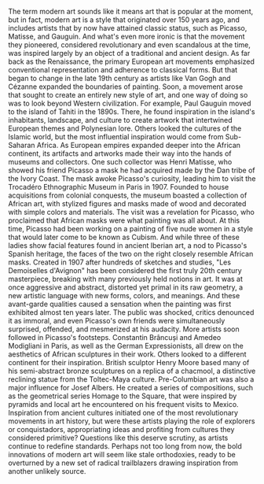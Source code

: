 
The term modern art sounds like it
means art that is popular at the moment,
but in fact, modern art is a style
that originated over 150 years ago,
and includes artists that by now
have attained classic status,
such as Picasso, Matisse, and Gauguin.
And what&#39;s even more ironic is that
the movement they pioneered,
considered revolutionary
and even scandalous at the time,
was inspired largely by an object
of a traditional and ancient design.
As far back as the Renaissance,
the primary European art movements
emphasized conventional representation
and adherence to classical forms.
But that began to change 
in the late 19th century
as artists like Van Gogh and Cézanne
expanded the boundaries of painting.
Soon, a movement arose that sought
to create an entirely new style of art,
and one way of doing so was to look
beyond Western civilization.
For example, Paul Gauguin moved
to the island of Tahiti in the 1890s.
There, he found inspiration in the island&#39;s
inhabitants, landscape, and culture
to create artwork that intertwined
European themes and Polynesian lore.
Others looked the cultures 
of the Islamic world,
but the most influential inspiration
would come from Sub-Saharan Africa.
As European empires expanded
deeper into the African continent,
its artifacts and artworks made their way
into the hands of museums and collectors.
One such collector was Henri Matisse,
who showed his friend Picasso 
a mask he had acquired
made by the Dan tribe of the Ivory Coast.
The mask awoke Picasso&#39;s curiosity,
leading him to visit the Trocadéro 
Ethnographic Museum in Paris in 1907.
Founded to house acquisitions 
from colonial conquests,
the museum boasted 
a collection of African art,
with stylized figures 
and masks made of wood
and decorated with simple colors 
and materials.
The visit was a revelation for Picasso,
who proclaimed that African masks
were what painting was all about.
At this time, Picasso had been working
on a painting of five nude women
in a style that would later come
to be known as Cubism.
And while three of these ladies
show facial features
found in ancient Iberian art,
a nod to Picasso&#39;s Spanish heritage,
the faces of the two on the right
closely resemble African masks.
Created in 1907 after hundreds
of sketches and studies,
&quot;Les Demoiselles d&#39;Avignon&quot;
has been considered 
the first truly 20th century masterpiece,
breaking with many previously 
held notions in art.
It was at once aggressive and abstract,
distorted yet primal in its raw geometry,
a new artistic language with new forms,
colors, and meanings.
And these avant-garde qualities
caused a sensation
when the painting was first exhibited
almost ten years later.
The public was shocked,
critics denounced it as immoral,
and even Picasso&#39;s own friends
were simultaneously surprised,
offended,
and mesmerized at his audacity.
More artists soon followed 
in Picasso&#39;s footsteps.
Constantin Brâncuși 
and Amedeo Modigliani in Paris,
as well as the German Expressionists,
all drew on the aesthetics 
of African sculptures in their work.
Others looked to a different continent
for their inspiration.
British sculptor Henry Moore based many
of his semi-abstract bronze sculptures
on a replica of a chacmool,
a distinctive reclining statue
from the Toltec-Maya culture.
Pre-Columbian art was also a major
influence for Josef Albers.
He created a series of compositions,
such as the geometrical series
Homage to the Square,
that were inspired by pyramids
and local art
he encountered
on his frequent visits to Mexico.
Inspiration from ancient cultures
initiated one of the most revolutionary 
movements in art history,
but were these artists playing the role
of explorers or conquistadors,
appropriating ideas and profiting
from cultures they considered primitive?
Questions like this deserve scrutiny,
as artists continue to redefine standards.
Perhaps not too long from now,
the bold innovations of modern art
will seem like stale orthodoxies,
ready to be overturned by a new set
of radical trailblazers
drawing inspiration from another
unlikely source.
